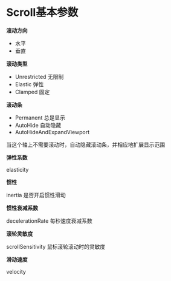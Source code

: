# Scroll基本参数

**滚动方向**

- 水平
- 垂直

**滚动类型**

- Unrestricted 无限制
- Elastic 弹性
- Clamped 固定

**滚动条**

- Permanent 总是显示
- AutoHide 自动隐藏
- AutoHideAndExpandViewport

当这个轴上不需要滚动时，自动隐藏滚动条，并相应地扩展显示范围

**弹性系数**

elasticity

**惯性**

inertia 是否开启惯性滑动

**惯性衰减系数**

decelerationRate 每秒速度衰减系数

**滚轮灵敏度**

scrollSensitivity 鼠标滚轮滚动时的灵敏度

**滑动速度**

velocity
